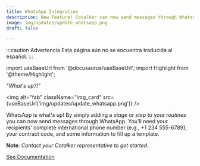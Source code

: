 ```yaml
---
title: WhatsApp Integration
description: New Feature! Cotalker can now send messages through Whatsapp.
image: img/updates/update_whatsapp.png
draft: false

---
```


:::caution Advertencia
Esta página aún no se encuentra traducida al español.
:::

import useBaseUrl from '@docusaurus/useBaseUrl'; 
import Highlight from '@theme/Highlight';


<div className="align-center">
<div className="card">
<div className="card__header">

<span className="hero__subtitle"><em>"What's up?!"</em></span>

</div>
<div className="card__image">

<img alt="fab" className="img_card" src={useBaseUrl('img/updates/update_whatsapp.png')} />
<br/>

</div>
<div className="card__body">

WhatsApp is what's up! By simply adding a _stage_ or _step_ to your _routines_ you can now send messages through WhatsApp. You'll need your recipients' complete international phone number (e.g., +1 234 555-6789), your contract code, and some information to fill up a template. 

**Note**: _Contact your Cotalker representative to get started._

</div>
<div className="card__footer text-center align-padding-center">

<a className="button button--info button--block" href="/docs/documentation/automation/bots/pbwhatsapp">See Documentation</a>
<br/>

</div>
</div>
</div>


